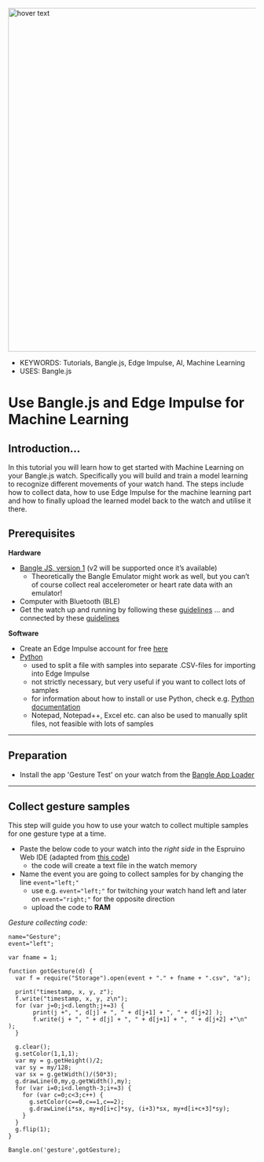 <p align="left">
  <img src="https://banglejs.com/img/bangle-leaf.jpg" width="700" title="hover text">
</p>

* KEYWORDS: Tutorials, Bangle.js, Edge Impulse, AI, Machine Learning
* USES: Bangle.js

# Use Bangle.js and Edge Impulse for Machine Learning 

**Introduction…**
-----------------

In this tutorial you will learn how to get started with Machine Learning on your Bangle.js watch. Specifically you will build and train a model learning to recognize different movements of your watch hand. The steps include how to collect data, how to use Edge Impulse for the machine learning part and how to finally upload the learned model back to the watch and utilise it there.

**Prerequisites**
-----------------

**Hardware**

* [Bangle JS, version 1](https://shop.espruino.com/banglejs) (v2 will be supported once it’s available)
  * Theoretically the Bangle Emulator might work as well, but you can’t of course collect real accelerometer or heart rate data with an emulator!
* Computer with Bluetooth (BLE)
* Get the watch up and running by following these [guidelines](https://banglejs.com/start)
… and connected by these [guidelines](https://www.espruino.com/Quick+Start+BLE#banglejs)


**Software**

* Create an Edge Impulse account for free [here](https://www.edgeimpulse.com/)
* [Python](https://www.python.org/downloads/)
   * used to split a file with samples into separate .CSV-files for importing into Edge Impulse
   * not strictly necessary, but very useful if you want to collect lots of samples
   * for information about how to install or use Python, check e.g. [Python documentation](https://www.python.org/doc/)
   * Notepad, Notepad++, Excel etc. can also be used to manually split files, not feasible with lots of samples
----------
**Preparation**
---------------
* Install the app 'Gesture Test' on your watch from the [Bangle App Loader](https://banglejs.com/apps/#gesture)

------------------
**Collect gesture samples**
-----------------
This step will guide you how to use your watch to collect multiple samples for one gesture type at a time.

* Paste the below code to your watch into the *right side* in the Espruino Web IDE (adapted from [this code](https://github.com/gfwilliams/workshop-nodeconfeu2019/blob/master/step4.md#getting-more-data))
  * the code will create a text file in the watch memory
* Name the event you are going to collect samples for by changing the line `event="left;"`
  * use e.g. `event="left;"` for twitching your watch hand left and later on `event="right;"` for the opposite direction
  * upload the code to **RAM**

*Gesture collecting code:*
```
name="Gesture";
event="left";

var fname = 1;

function gotGesture(d) {  
  var f = require("Storage").open(event + "." + fname + ".csv", "a");
  
  print("timestamp, x, y, z");
  f.write("timestamp, x, y, z\n");
  for (var j=0;j<d.length;j+=3) {
       print(j +", ", d[j] + ", " + d[j+1] + ", " + d[j+2] );
       f.write(j + ", " + d[j] + ", " + d[j+1] + ", " + d[j+2] +"\n" );
  }

  g.clear();
  g.setColor(1,1,1);
  var my = g.getHeight()/2;
  var sy = my/128;
  var sx = g.getWidth()/(50*3);
  g.drawLine(0,my,g.getWidth(),my);
  for (var i=0;i<d.length-3;i+=3) {
    for (var c=0;c<3;c++) {
      g.setColor(c==0,c==1,c==2);
      g.drawLine(i*sx, my+d[i+c]*sy, (i+3)*sx, my+d[i+c+3]*sy);
    }
  }
  g.flip(1);
}

Bangle.on('gesture',gotGesture);
```
 


